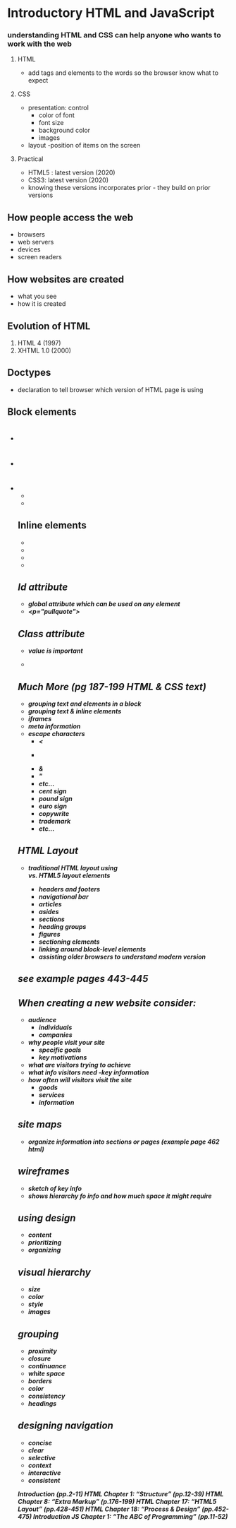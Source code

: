 
# **Introductory HTML and JavaScript**

### understanding HTML and CSS can help anyone who wants to work with the web

1. HTML
    - add tags and elements to the words so the browser know what to expect

2. CSS
    - presentation: control 
        - color of font
        - font size
        - background color
        - images
    - layout
        -position of items on the screen

3. Practical
    - HTML5 : latest version (2020)
    - CSS3: latest version (2020)
    - knowing these versions incorporates prior - they build on prior versions

## How people access the web
- browsers
- web servers
- devices
- screen readers

## How websites are created
- what you see
- how it is created

## Evolution of HTML
1. HTML 4 (1997)
2. XHTML 1.0 (2000)

## Doctypes 
- declaration to tell browser which version of HTML page is using

## Block elements
- <h1>
- <p>
- <ul>
- <li>

## Inline elements
- <a>
- <b>
- <em>
- <img>

## Id attribute
- global attribute which can be used on any element
- <p="pullquote"> </p>

## Class attribute
- value is important
- <p class="important"> </p>

## Much More (pg 187-199 HTML & CSS text)
- grouping text and elements in a block
- grouping text & inline elements
- iframes
- meta information
- escape characters
    - <
    - >
    - &
    - "
    - etc...
    - cent sign
    - pound sign
    - euro sign
    - copywrite
    - trademark
    - etc...

## HTML Layout
- traditional HTML layout using <div> vs. HTML5 layout elements
    - headers and footers
    - navigational bar
    - articles
    - asides
    - sections
    - heading groups
    - figures
    - sectioning elements
    - linking around block-level elements
    - assisting older browsers to understand modern version

## **see example pages 443-445**

## When creating a new website consider:
- audience
    - individuals
    - companies
- why people visit your site
    - specific goals
    - key motivations 
- what are visitors trying to achieve
- what info visitors need
    -key information 
- how often will visitors visit the site
    - goods
    - services
    - information
## site maps
- organize information into sections or pages (example page 462 html)

 ## wireframes
 - sketch of key info
 - shows hierarchy fo info and how much space it might require

 ## using design
 - content
 - prioritizing
 - organizing 

 ## visual hierarchy
 - size
 - color
 - style
 - images

 ## grouping
 - proximity
 - closure
 - continuance
 - white space
 - borders
 - color
 - consistency
 - headings

 ## designing navigation
 - concise
 - clear
 - selective
 - context
 - interactive 
 - consistent 







Introduction (pp.2-11)
HTML Chapter 1: “Structure” (pp.12-39)
HTML Chapter 8: “Extra Markup” (p.176-199)
HTML Chapter 17: “HTML5 Layout” (pp.428-451)
HTML Chapter 18: “Process & Design” (pp.452-475)
Introduction
JS Chapter 1: “The ABC of Programming” (pp.11-52)